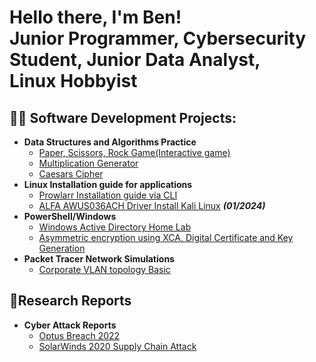 <h1>Hello there, I'm Ben! <br/>Junior Programmer</a>, Cybersecurity Student</a>, Junior Data Analyst,<br/> Linux Hobbyist

<h2>👨‍💻 Software Development Projects:</h2>

- <b>Data Structures and Algorithms Practice</b>
  - [Paper, Scissors, Rock Game\(Interactive game)](https://github.com/Benjamin-Janssens/Python_Projects/blob/main/Paper%2C%20Scissors%2C%20Rock.py)
  - [Multiplication Generator](https://github.com/Benjamin-Janssens/Python_Projects/blob/main/Multiplication%20Generator.py)
  - [Caesars Cipher](https://github.com/Benjamin-Janssens/Python_Projects/blob/main/Caesar%20Cipher.py)
- <b>Linux Installation guide for applications</b>
  - [Prowlarr Installation guide via CLI](https://github.com/Benjamin-Janssens/Linux_installs/blob/main/Prowlarr_install_Ubuntu_CLI)
  - [ALFA AWUS036ACH Driver Install Kali Linux](https://github.com/Benjamin-Janssens/Linux_installs/blob/main/AWUS036ACH_Driver_Install) <b><i>(01/2024)</b></i>
- <b>PowerShell/Windows</b>
  - [Windows Active Directory Home Lab](https://github.com/Benjamin-Janssens/Windows/blob/main/Windows%20Active%20Directory%20Home%20Lab.docx)
  - [Asymmetric encryption using XCA, Digital Certificate and Key Generation](https://github.com/Benjamin-Janssens/Windows/blob/main/Creating%20Digital%20Certificates%20and%20Private%20Keys.docx)
- <b>Packet Tracer Network Simulations</b>
  - [Corporate VLAN topology Basic](https://github.com/Benjamin-Janssens/Packet_Tracer/blob/main/Basic%20VLAN%20packet%20tracer.pkt)
<h2>📑Research Reports </h2>

- <b>Cyber Attack Reports</b>
  - [Optus Breach 2022](https://github.com/Benjamin-Janssens/Research_Reports/blob/main/Optus%20Breach%20Research%20Report.docx)
  - [SolarWinds 2020 Supply Chain Attack](https://github.com/Benjamin-Janssens/Research_Reports/blob/main/SolarWinds%20Report.docx)

<!--
**Benjamin-janssens/Benjamin-Janssens** is a ✨ _special_ ✨ repository because its `README.md` (this file) appears on your GitHub profile.

Here are some ideas to get you started:

- 🔭 I’m currently working on ...
- 🌱 I’m currently learning ...
- 👯 I’m looking to collaborate on ...
- 🤔 I’m looking for help with ...
- 💬 Ask me about ...
- 📫 How to reach me: ...
- 😄 Pronouns: ...
- ⚡ Fun fact: ...
-->
